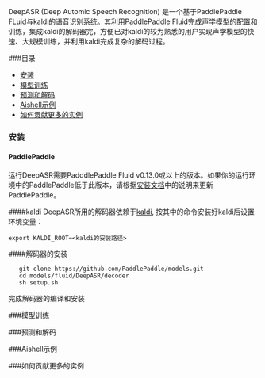 DeepASR (Deep Automic Speech Recognition) 是一个基于PaddlePaddle FLuid与kaldi的语音识别系统。其利用PaddlePaddle Fluid完成声学模型的配置和训练，集成kaldi的解码器完，方便已对kaldi的较为熟悉的用户实现声学模型的快速、大规模训练，并利用kaldi完成复杂的解码过程。

###目录
- [安装](#installation)
- [模型训练](#training)
- [预测和解码](#infer-decoding)
- [Aishell示例](#aishell-example)
- [如何贡献更多的实例](#how-to-contrib)

### 安装

#### PaddlePaddle
运行DeepASR需要PadddlePaddle Fluid v0.13.0或以上的版本。如果你的运行环境中的PaddlePaddle低于此版本，请根据[安装文档](http://www.paddlepaddle.org/docs/develop/documentation/zh/build_and_install/pip_install_cn.html)中的说明来更新PaddlePaddle。

####kaldi
DeepASR所用的解码器依赖于[kaldi](https://github.com/kaldi-asr/kaldi), 按其中的命令安装好kaldi后设置环境变量：

```shell
export KALDI_ROOT=<kaldi的安装路径>

```
####解码器的安装

```shell
   git clone https://github.com/PaddlePaddle/models.git
   cd models/fluid/DeepASR/decoder
   sh setup.sh
```
 完成解码器的编译和安装
 
###模型训练

###预测和解码

###Aishell示例

###如何贡献更多的实例
 

 

